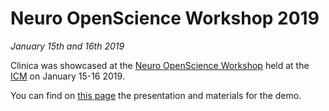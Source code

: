 # Neuro OpenScience Workshop 2019

*January 15th and 16th 2019*

Clinica was showcased at the [Neuro OpenScience Workshop](http://open-neuro.org/) held at the [ICM](https://icm-institute.org/) on January 15-16 2019.

You can find on [this page](https://drive.google.com/drive/folders/1x2BY3HZQspW2liHwRJKvhZ5f0kXdXcpz) the presentation and materials for the demo.
